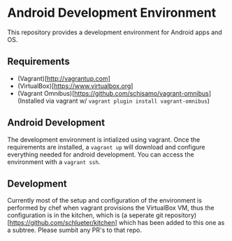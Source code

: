 # Android Development Environment #
This repository provides a development environment for Android apps and OS. 

## Requirements ##

* (Vagrant)[http://vagrantup.com]
* (VirtualBox)[https://www.virtualbox.org]
* (Vagrant Omnibus)[https://github.com/schisamo/vagrant-omnibus] (Installed via vagrant w/ `vagrant plugin install vagrant-omnibus`)

## Android Development ##
The development environment is intialized using vagrant. Once the requirements are installed, a `vagrant up` will download and configure everything needed for android development. You can access the environment with a `vagrant ssh`.

## Development ##

Currently most of the setup and configuration of the environment is performed by chef when vagrant provisions the VirtualBox VM, thus the configuration is in the kitchen, which is (a seperate git repository)[https://github.com/schlueter/kitchen] which has been added to this one as a subtree. Please sumbit any PR's to that repo.
